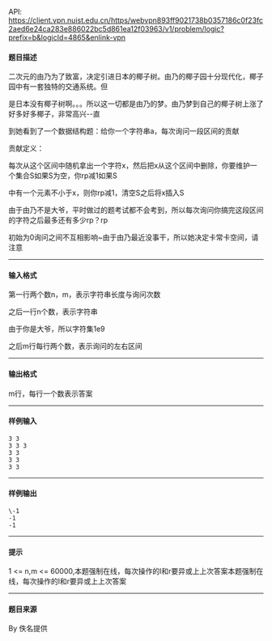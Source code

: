 API: https://client.vpn.nuist.edu.cn/https/webvpn893ff9021738b0357186c0f23fc2aed6e24ca283e886022bc5d861ea12f03963/v1/problem/logic?prefix=b&logicId=4865&enlink-vpn

#### 题目描述

二次元的由乃为了致富，决定引进日本的椰子树。由乃的椰子园十分现代化，椰子园中有一套独特的交通系统。但

是日本没有椰子树啊。。。所以这一切都是由乃的梦。由乃梦到自己的椰子树上涨了好多好多椰子，非常高兴--直

到她看到了一个数据结构题：给你一个字符串a，每次询问一段区间的贡献

贡献定义：

每次从这个区间中随机拿出一个字符x，然后把x从这个区间中删除，你要维护一个集合S如果S为空，你rp减1如果S

中有一个元素不小于x，则你rp减1，清空S之后将x插入S

由于由乃不是大爷，平时做过的题考试都不会考到，所以每次询问你搞完这段区间的字符之后最多还有多少rp？rp

初始为0询问之间不互相影响~由于由乃最近没事干，所以她决定卡常卡空间，请注意

---

#### 输入格式

第一行两个数n，m，表示字符串长度与询问次数

之后一行n个数，表示字符串

由于你是大爷，所以字符集1e9

之后m行每行两个数，表示询问的左右区间

---

#### 输出格式

m行，每行一个数表示答案

---

#### 样例输入
```
3 3
3 3 3
3 3
3 3
3 3
```

---

#### 样例输出
```
\-1
-1
-1
```

---

#### 提示

1 <= n,m <= 60000,本题强制在线，每次操作的l和r要异或上上次答案本题强制在线，每次操作的l和r要异或上上次答案

---

#### 题目来源

By 佚名提供